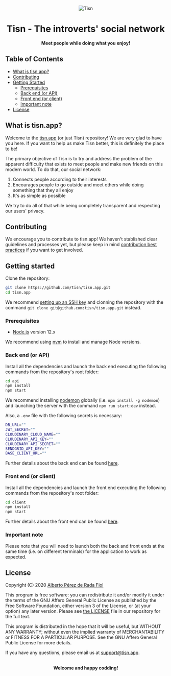 <div align="center">
  <br>
  <img alt="Tisn" src="./client/public/logo192.png">
  <h1>Tisn - The introverts' social network</h1>
  <strong>Meet people while doing what you enjoy!</strong>
</div>

## Table of Contents

- [What is tisn.app?](#what-is-tisnapp)
- [Contributing](#contributing)
- [Getting Started](#getting-started)
  - [Prerequisites](#prerequisites)
  - [Back end (or API)](#back-end-or-api)
  - [Front end (or client)](#front-end-or-client)
  - [Important note](#important-note)
- [License](#license)

## What is tisn.app?

Welcome to the [tisn.app](https://tisn.app/) (or just Tisn) repository! We are very glad to have you here. If you want to help us make Tisn better, this is definitely the place to be!

The primary objective of Tisn is to try and address the problem of the apparent difficulty that exists to meet people and make new friends on this modern world. To do that, our social network:

1. Connects people according to their interests
2. Encourages people to go outside and meet others while doing something that they all enjoy
3. It's as simple as possible

We try to do all of that while being completely transparent and respecting our users' privacy.

## Contributing

We encourage you to contribute to tisn.app! We haven't stablished clear guidelines and processes yet, but please keep in mind [contribution best practices](https://opensource.guide/how-to-contribute/) if you want to get involved.

## Getting started

Clone the repository:

```bash
git clone https://github.com/tisn/tisn.app.git
cd tisn.app
```

We recommend [setting up an SSH key](https://help.github.com/en/github/authenticating-to-github/generating-a-new-ssh-key-and-adding-it-to-the-ssh-agent/) and clonning the repository with the command `git clone git@github.com:tisn/tisn.app.git` instead.

### Prerequisites

- [Node.js](https://nodejs.org/) version 12.x

We recommend using [nvm](https://github.com/nvm-sh/nvm/) to install and manage Node versions.

### Back end (or API)

Install all the dependencies and launch the back end executing the following commands from the repository's root folder:

```bash
cd api
npm install
npm start
```

We recommend installing [nodemon](https://nodemon.io/) globally (i.e. `npm install -g nodemon`) and launching the server with the command `npm run start:dev` instead.

Also, a `.env` file with the following secrets is necessary:

```bash
DB_URL=""
JWT_SECRET=""
CLOUDINARY_CLOUD_NAME=""
CLOUDINARY_API_KEY=""
CLOUDINARY_API_SECRET=""
SENDGRID_API_KEY=""
BASE_CLIENT_URL=""
```

Further details about the back end can be found [here](./api/README.md).

### Front end (or client)

Install all the dependencies and launch the front end executing the following commands from the repository's root folder:

```bash
cd client
npm install
npm start
```

Further details about the front end can be found [here](./client/README.md).

### Important note

Please note that you will need to launch both the back and front ends at the same time (i.e. on different terminals) for the application to work as expected.

## License

Copyright (C) 2020 [Alberto Pérez de Rada Fiol](https://github.com/AlbertoPdRF)

This program is free software: you can redistribute it and/or modify it under
the terms of the GNU Affero General Public License as published by the Free
Software Foundation, either version 3 of the License, or (at your option) any
later version. Please see [the LICENSE](./LICENSE.md) file in our repository for
the full text.

This program is distributed in the hope that it will be useful, but WITHOUT ANY WARRANTY; without even the implied warranty of MERCHANTABILITY or FITNESS FOR A PARTICULAR PURPOSE. See the GNU Affero General Public License for more details.

If you have any questions, please email us at [support@tisn.app](mailto:support@tisn.app).

<div align="center">
  <br>
  <strong>Welcome and happy codding!</strong>
</div>
